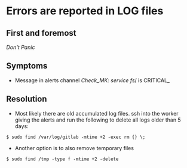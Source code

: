 # Errors are reported in LOG files

## First and foremost

*Don't Panic*

## Symptoms

* Message in alerts channel _Check_MK: service fs_/ is CRITICAL_

## Resolution

* Most likely there are old accumulated log files. ssh into the worker giving
the alerts and run the following to delete all logs older than 5 days:

```
$ sudo find /var/log/gitlab -mtime +2 -exec rm {} \;
```

* Another option is to also remove temporary files

```
$ sudo find /tmp -type f -mtime +2 -delete
```
